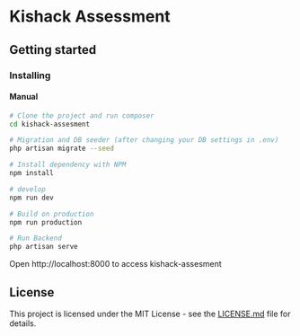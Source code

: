 # Kishack Assessment

## Getting started

### Installing
#### Manual

```bash
# Clone the project and run composer
cd kishack-assesment

# Migration and DB seeder (after changing your DB settings in .env)
php artisan migrate --seed

# Install dependency with NPM
npm install

# develop
npm run dev

# Build on production
npm run production

# Run Backend
php artisan serve
```

Open http://localhost:8000 to access kishack-assesment

## License

This project is licensed under the MIT License - see the [LICENSE.md](LICENSE) file for details.
